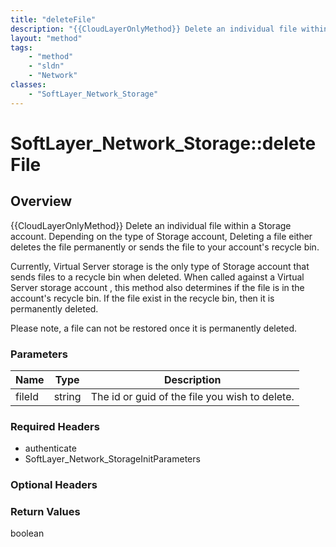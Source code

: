 ```yaml
---
title: "deleteFile"
description: "{{CloudLayerOnlyMethod}} Delete an individual file within a Storage account. Depending on the type of Storage account, D... "
layout: "method"
tags:
    - "method"
    - "sldn"
    - "Network"
classes:
    - "SoftLayer_Network_Storage"
---
```

# SoftLayer_Network_Storage::deleteFile
## Overview 
{{CloudLayerOnlyMethod}} Delete an individual file within a Storage account. Depending on the type of Storage account, Deleting a file either deletes the file permanently or sends the file to your account's recycle bin. 

Currently, Virtual Server storage is the only type of Storage account that sends files to a recycle bin when deleted. When called against a Virtual Server storage account , this method also determines if the file is in the account's recycle bin. If the file exist in the recycle bin, then it is permanently deleted. 

Please note, a file can not be restored once it is permanently deleted. 

### Parameters 
|Name | Type | Description |
| --- | --- | --- |
|fileId| string| The id or guid of the file you wish to delete.|


### Required Headers
* authenticate
* SoftLayer_Network_StorageInitParameters

### Optional Headers

### Return Values
boolean
